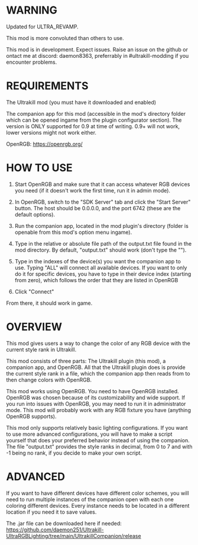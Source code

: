 # WARNING

Updated for ULTRA_REVAMP.

This mod is more convoluted than others to use.

This mod is in development. Expect issues. Raise an issue on the github or ontact me at discord: daemon8363, preferrably in #ultrakill-modding if you encounter problems.

# REQUIREMENTS

The Ultrakill mod (you must have it downloaded and enabled) 

The companion app for this mod (accessible in the mod's directory folder which can be opened ingame from the plugin configurator section). The version is ONLY supported for 0.9 at time of writing. 0.9+ will not work, lower versions might not work either.

OpenRGB: https://openrgb.org/

# HOW TO USE

1. Start OpenRGB and make sure that it can access whatever RGB devices you need (if it doesn't work the first time, run it in admin mode).
 
2. In OpenRGB, switch to the "SDK Server" tab and click the "Start Server" button. The host should be 0.0.0.0, and the port 6742 (these are the default options). 

3. Run the companion app, located in the mod plugin's directory (folder is openable from this mod's option menu ingame). 

4. Type in the relative or absolute file path of the output.txt file found in the mod directory. By default, "output.txt" should work (don't type the "").

5. Type in the indexes of the device(s) you want the companion app to use. Typing "ALL" will connect all available devices. If you want to only do it for specific devices, you have to type in their device index (starting from zero), which follows the order that they are listed in OpenRGB

6. Click "Connect"

From there, it should work in game.

# OVERVIEW

This mod gives users a way to change the color of any RGB device with the current style rank in Ultrakill.

This mod consists of three parts: The Ultrakill plugin (this mod), a companion app, and OpenRGB. All that the Ultrakill plugin does is provide the current 
style rank in a file, which the companion app then reads from to then change colors with OpenRGB.

This mod works using OpenRGB. You need to have OpenRGB installed. OpenRGB was chosen because of its customizability and wide support.
If you run into issues with OpenRGB, you may need to run it in administrator mode.
This mod will probably work with any RGB fixture you have (anything OpenRGB supports).

This mod only supports relatively basic lighting configurations.
If you want to use more advanced configurations, you will have to make a script yourself that does your preferred behavior instead of using the companion. 
The file "output.txt" provides the style ranks in decimal, from 0 to 7 and with -1 being no rank, if you decide to make your own script. 

# ADVANCED

If you want to have different devices have different color schemes, you will need to run multiple instances of the companion open with each one coloring different devices.
Every instance needs to be located in a different location if you need it to save values.

The .jar file can be downloaded here if needed: https://github.com/daemon251/Ultrakill-UltraRGBLighting/tree/main/UltrakillCompanion/release 
